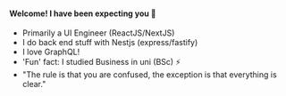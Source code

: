#### Welcome! I have been expecting you 👋

- Primarily a UI Engineer (ReactJS/NextJS)
- I do back end stuff with Nestjs (express/fastify)
- I love GraphQL!
- 'Fun' fact: I studied Business in uni (BSc) ⚡ 
- "The rule is that you are confused, the exception is that everything is clear."

<!--
**Segun98/Segun98** is a ✨ _special_ ✨ repository because its `README.md` (this file) appears on your GitHub profile.
- Reading two books at the moment (I highly recommend): Javascript The Definitive Guide by David Flanagan and React Quickly: Painless Web Apps with React... by Azat Mardan 
Here are some ideas to get you started:

- 🔭 I’m currently working on ...
- 🌱 I’m currently learning ...
- 👯 I’m looking to collaborate on ...
- 🤔 I’m looking for help with ...
- 💬 Ask me about ...
- 📫 How to reach me: ...
- 😄 Pronouns: ...
- ⚡ Fun fact: ...
-->
